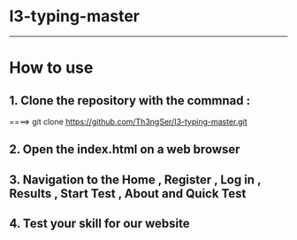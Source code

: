 # I3-typing-master

---
# How to use 

## 1. Clone the repository with the commnad :
 ====> git clone https://github.com/Th3ngSer/I3-typing-master.git 

## 2. Open the index.html on a web browser 

## 3. Navigation to the Home , Register , Log in , Results , Start Test , About and Quick Test

## 4. Test your skill for our website 
